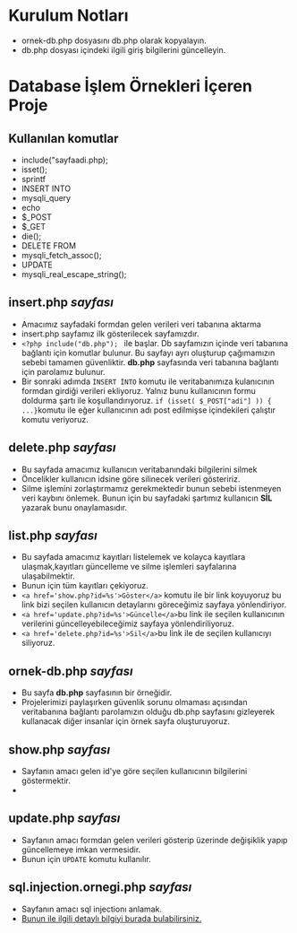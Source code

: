 # Kurulum Notları

- ornek-db.php dosyasını db.php olarak kopyalayın.
- db.php dosyası içindeki ilgili giriş bilgilerini güncelleyin.

# Database İşlem Örnekleri İçeren Proje

## Kullanılan komutlar
- include("sayfaadi.php);
- isset();
- sprintf
- INSERT INTO
- mysqli_query
- echo
- $_POST
- $_GET
- die();
- DELETE FROM
- mysqli_fetch_assoc();
- UPDATE
- mysqli_real_escape_string();
## insert.php *sayfası*
- Amacımız sayfadaki formdan gelen verileri veri tabanına aktarma
- insert.php sayfamız ilk gösterilecek sayfamızdır.
- ```<?php include("db.php"); ``` ile başlar. Db sayfamızın içinde veri tabanına bağlantı için komutlar bulunur. Bu sayfayı ayrı oluşturup çağımamızın sebebi tamamen güvenliktir. **db.php** sayfasında veri tabanına bağlantı için parolamız bulunur.
- Bir sonraki adımda `İNSERT İNTO` komutu ile veritabanımıza kulanıcının formdan girdiği verileri ekliyoruz. Yalnız bunu kullanıcının formu doldurma şartı ile koşullandırıyoruz. `if (isset( $_POST["adi"] )) { ...}`komutu ile eğer kullanıcının adı post edilmişse içindekileri çalıştır komutu veriyoruz.

## delete.php *sayfası*

- Bu sayfada amacımız kullanıcın veritabanındaki bilgilerini silmek
- Öncelikler kullanıcın idsine göre silinecek verileri gösteririz.
- Silme işlemini zorlaştırmamız gerekmektedir bunun sebebi istenmeyen veri kaybını önlemek. Bunun için bu sayfadaki şartımız kullanıcın **SİL** yazarak bunu onaylamasıdır.

## list.php *sayfası*

- Bu sayfada amacımız kayıtları listelemek ve kolayca kayıtlara ulaşmak,kayıtları güncelleme ve silme işlemleri sayfalarına ulaşabilmektir.
- Bunun için tüm kayıtları çekiyoruz.
- `<a href='show.php?id=%s'>Göster</a>` komutu ile bir link koyuyoruz bu link bizi seçilen kullanıcın detaylarını göreceğimiz sayfaya yönlendiriyor.
- ` <a href='update.php?id=%s'>Güncelle</a> `bu link ile seçilen kullanıcının verilerini güncelleyebileceğimiz sayfaya yönlendiriliyoruz.
- `<a href='delete.php?id=%s'>Sil</a>`bu link ile de seçilen kullanıcıyı siliyoruz.

## ornek-db.php *sayfası*
- Bu sayfa **db.php** sayfasının bir örneğidir.
- Projelerimizi paylaşırken güvenlik sorunu olmaması açısından veritabanına bağlantı parolamızın olduğu db.php sayfasını gizleyerek kullanacak diğer insanlar için örnek sayfa oluşturuyoruz.

## show.php *sayfası*

- Sayfanın amacı gelen id'ye göre seçilen kullanıcının bilgilerini göstermektir.
- 
## update.php *sayfası*
- Sayfanın amacı formdan gelen verileri gösterip üzerinde değişiklik yapıp güncellemeye imkan vermesidir.
- Bunun için `UPDATE` komutu kullanılır.

## sql.injection.ornegi.php *sayfası*

- Sayfanın amacı sql injectionı anlamak.
- [Bunun ile ilgili detaylı bilgiyi burada bulabilirsiniz.](https://github.com/nuriakman/PHP-Egitimi/blob/master/konular/giris.konulari.mysql.md)

